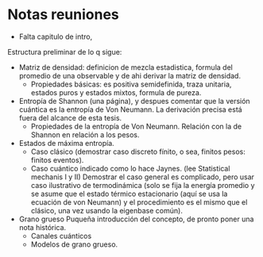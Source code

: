 Notas reuniones
===================

* Falta capitulo de intro,

Estructura preliminar de lo q sigue:
* Matriz de densidad: definicion de mezcla estadistica, formula del promedio de una observable y de ahi derivar la matriz de densidad. 
	* Propiedades básicas: es positiva semidefinida, traza unitaria, estados puros y estados mixtos, formula de pureza.
* Entropía de Shannon (una página), y despues comentar que la versión cuántica es la entropía de Von Neumann. La derivación precisa está fuera del alcance de esta tesis.
	* Propiedades de la entropía de Von Neumann. Relación con la de Shannon en relación a los pesos.
* Estados de máxima entropía.
	* Caso clásico (demostrar caso discreto fínito, o sea, finitos pesos: finitos eventos).
	* Caso cuántico indicado como lo hace Jaynes.
	(lee Statistical mechanis I y II)
	Demostrar el caso general es complicado, pero usar caso ilustrativo de termodinámica (solo se fija la energía promedio y se asume que el estado térmico estacionario (aquí se usa la ecuación de von Neumann) y el procedimiento es el mismo que el clásico, una vez usando la eigenbase común).
* Grano grueso
	Puqueña introducción del concepto, de pronto poner una nota histórica.
	* Canales cuánticos
	* Modelos de grano grueso.

